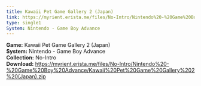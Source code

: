 ```yaml
---
title: Kawaii Pet Game Gallery 2 (Japan)
link: https://myrient.erista.me/files/No-Intro/Nintendo%20-%20Game%20Boy%20Advance/Kawaii%20Pet%20Game%20Gallery%202%20(Japan).zip
type: single1
System: Nintendo - Game Boy Advance
---
```

<b>Game:</b> Kawaii Pet Game Gallery 2 (Japan)<br>
<b>System:</b> Nintendo - Game Boy Advance<br>
<b>Collection:</b> No-Intro<br>
<b>Download:</b> https://myrient.erista.me/files/No-Intro/Nintendo%20-%20Game%20Boy%20Advance/Kawaii%20Pet%20Game%20Gallery%202%20(Japan).zip